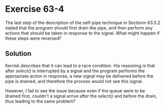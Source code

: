 # Exercise 63-4

The last step of the description of the self-pipe technique in Sectionn 63.5.2
stated that the program should first drain the pipe, and then perform any actions
that should be taken in response to the signal. What might happen if these steps
were reversed?

## Solution

Kerrisk describes that it can lead to a race condition. His reasoning is that
after *select()* is interrupted by a signal and the program performs the
appropriate action in response, a new signal may be delivered before the
pipe is drained, and therefore the process would not see this signal.

However, I fail to see the issue because even if the queue were to be drained
first, couldn't a signal arrive after the *select()* and before the drain,
thus leading to the same problem?
